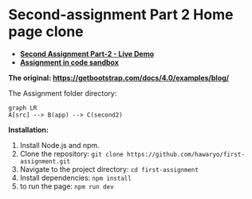 # Second-assignment Part 2 Home page clone

- **[Second Assignment Part-2 - Live Demo](https://239e08ad.first-assignment.pages.dev/second2)**
- **[Assignment in code sandbox](https://codesandbox.io/p/devbox/assignment-1-j8w3d9)**

**The original: https://getbootstrap.com/docs/4.0/examples/blog/**

The Assignment folder directory:

```mermaid
graph LR
A[src] --> B(app) --> C(second2)

```

**Installation:**

1. Install Node.js and npm.
2. Clone the repository: `git clone https://github.com/hawaryo/first-assignment.git`
3. Navigate to the project directory: `cd first-assignment`
4. Install dependencies: `npm install`
5. to run the page: `npm run dev`
